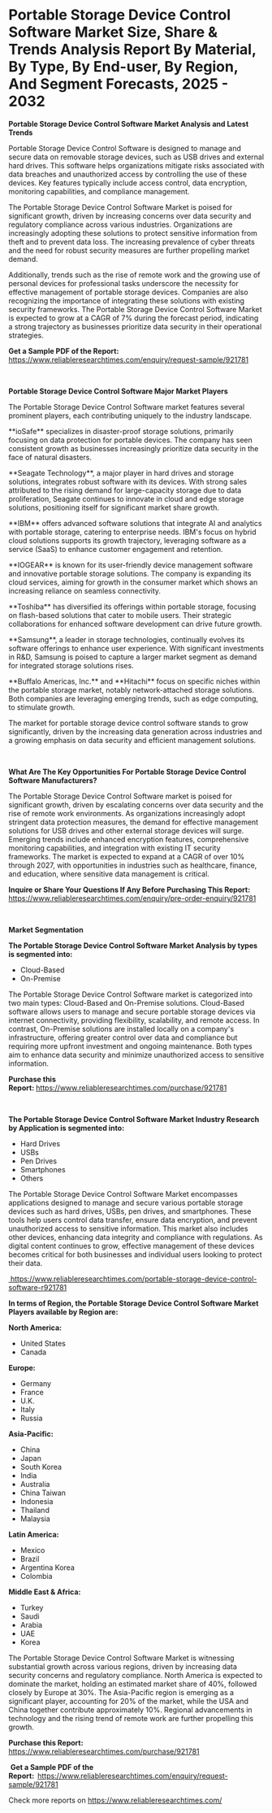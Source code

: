 <p><h1>Portable Storage Device Control Software Market Size, Share & Trends Analysis Report By Material, By Type, By End-user, By Region, And Segment Forecasts, 2025 - 2032</h1></p><p><strong>Portable Storage Device Control Software Market Analysis and Latest Trends</strong></p>
<p><p>Portable Storage Device Control Software is designed to manage and secure data on removable storage devices, such as USB drives and external hard drives. This software helps organizations mitigate risks associated with data breaches and unauthorized access by controlling the use of these devices. Key features typically include access control, data encryption, monitoring capabilities, and compliance management.</p><p>The Portable Storage Device Control Software Market is poised for significant growth, driven by increasing concerns over data security and regulatory compliance across various industries. Organizations are increasingly adopting these solutions to protect sensitive information from theft and to prevent data loss. The increasing prevalence of cyber threats and the need for robust security measures are further propelling market demand. </p><p>Additionally, trends such as the rise of remote work and the growing use of personal devices for professional tasks underscore the necessity for effective management of portable storage devices. Companies are also recognizing the importance of integrating these solutions with existing security frameworks. The Portable Storage Device Control Software Market is expected to grow at a CAGR of 7% during the forecast period, indicating a strong trajectory as businesses prioritize data security in their operational strategies.</p></p>
<p><strong>Get a Sample PDF of the Report:&nbsp;</strong> <a href="https://www.reliableresearchtimes.com/enquiry/request-sample/921781?utm_campaign=2241&utm_medium=2&utm_source=Github&utm_content=ia&utm_term=07032025&utm_id=portable-storage-device-control-software">https://www.reliableresearchtimes.com/enquiry/request-sample/921781</a></p>
<p>&nbsp;</p>
<p><strong>Portable Storage Device Control Software Major Market Players</strong></p>
<p><p>The Portable Storage Device Control Software market features several prominent players, each contributing uniquely to the industry landscape. </p><p>**ioSafe** specializes in disaster-proof storage solutions, primarily focusing on data protection for portable devices. The company has seen consistent growth as businesses increasingly prioritize data security in the face of natural disasters. </p><p>**Seagate Technology**, a major player in hard drives and storage solutions, integrates robust software with its devices. With strong sales attributed to the rising demand for large-capacity storage due to data proliferation, Seagate continues to innovate in cloud and edge storage solutions, positioning itself for significant market share growth.</p><p>**IBM** offers advanced software solutions that integrate AI and analytics with portable storage, catering to enterprise needs. IBM's focus on hybrid cloud solutions supports its growth trajectory, leveraging software as a service (SaaS) to enhance customer engagement and retention.</p><p>**IOGEAR** is known for its user-friendly device management software and innovative portable storage solutions. The company is expanding its cloud services, aiming for growth in the consumer market which shows an increasing reliance on seamless connectivity.</p><p>**Toshiba** has diversified its offerings within portable storage, focusing on flash-based solutions that cater to mobile users. Their strategic collaborations for enhanced software development can drive future growth.</p><p>**Samsung**, a leader in storage technologies, continually evolves its software offerings to enhance user experience. With significant investments in R&D, Samsung is poised to capture a larger market segment as demand for integrated storage solutions rises.</p><p>**Buffalo Americas, Inc.** and **Hitachi** focus on specific niches within the portable storage market, notably network-attached storage solutions. Both companies are leveraging emerging trends, such as edge computing, to stimulate growth.</p><p>The market for portable storage device control software stands to grow significantly, driven by the increasing data generation across industries and a growing emphasis on data security and efficient management solutions.</p></p>
<p>&nbsp;</p>
<p><strong>What Are The Key Opportunities For Portable Storage Device Control Software Manufacturers?</strong></p>
<p><p>The Portable Storage Device Control Software market is poised for significant growth, driven by escalating concerns over data security and the rise of remote work environments. As organizations increasingly adopt stringent data protection measures, the demand for effective management solutions for USB drives and other external storage devices will surge. Emerging trends include enhanced encryption features, comprehensive monitoring capabilities, and integration with existing IT security frameworks. The market is expected to expand at a CAGR of over 10% through 2027, with opportunities in industries such as healthcare, finance, and education, where sensitive data management is critical.</p></p>
<p><strong>Inquire or Share Your Questions If Any Before Purchasing This Report:</strong> <a href="https://www.reliableresearchtimes.com/enquiry/pre-order-enquiry/921781?utm_campaign=2241&utm_medium=2&utm_source=Github&utm_content=ia&utm_term=07032025&utm_id=portable-storage-device-control-software">https://www.reliableresearchtimes.com/enquiry/pre-order-enquiry/921781</a></p>
<p>&nbsp;</p>
<p><strong>Market Segmentation</strong></p>
<p><strong>The Portable Storage Device Control Software Market Analysis by types is segmented into:</strong></p>
<p><ul><li>Cloud-Based</li><li>On-Premise</li></ul></p>
<p><p>The Portable Storage Device Control Software market is categorized into two main types: Cloud-Based and On-Premise solutions. Cloud-Based software allows users to manage and secure portable storage devices via internet connectivity, providing flexibility, scalability, and remote access. In contrast, On-Premise solutions are installed locally on a company's infrastructure, offering greater control over data and compliance but requiring more upfront investment and ongoing maintenance. Both types aim to enhance data security and minimize unauthorized access to sensitive information.</p></p>
<p><strong>Purchase this Report:&nbsp;</strong><a href="https://www.reliableresearchtimes.com/purchase/921781?utm_campaign=2241&utm_medium=2&utm_source=Github&utm_content=ia&utm_term=07032025&utm_id=portable-storage-device-control-software">https://www.reliableresearchtimes.com/purchase/921781</a></p>
<p>&nbsp;</p>
<p><strong>The Portable Storage Device Control Software Market Industry Research by Application is segmented into:</strong></p>
<p><ul><li>Hard Drives</li><li>USBs</li><li>Pen Drives</li><li>Smartphones</li><li>Others</li></ul></p>
<p><p>The Portable Storage Device Control Software Market encompasses applications designed to manage and secure various portable storage devices such as hard drives, USBs, pen drives, and smartphones. These tools help users control data transfer, ensure data encryption, and prevent unauthorized access to sensitive information. This market also includes other devices, enhancing data integrity and compliance with regulations. As digital content continues to grow, effective management of these devices becomes critical for both businesses and individual users looking to protect their data.</p></p>
<p><a href="https://www.reliableresearchtimes.com/portable-storage-device-control-software-r921781?utm_campaign=2241&utm_medium=2&utm_source=Github&utm_content=ia&utm_term=07032025&utm_id=portable-storage-device-control-software">&nbsp;https://www.reliableresearchtimes.com/portable-storage-device-control-software-r921781</a></p>
<p><strong>In terms of Region, the Portable Storage Device Control Software Market Players available by Region are:</strong></p>
<p>
    <p> <strong> North America: </strong>
        <ul>
            <li>United States</li>
            <li>Canada</li>
        </ul>
        </p> 
    <p> <strong> Europe: </strong>
        <ul>
            <li>Germany</li>
            <li>France</li>
            <li>U.K.</li>
            <li>Italy</li>
            <li>Russia</li>
        </ul>
        </p> 
    <p> <strong> Asia-Pacific: </strong>
        <ul>
            <li>China</li>
            <li>Japan</li>
            <li>South Korea</li>
            <li>India</li>
            <li>Australia</li>
            <li>China Taiwan</li>
            <li>Indonesia</li>
            <li>Thailand</li>
            <li>Malaysia</li>
        </ul>
        </p> 
    <p> <strong> Latin America: </strong>
        <ul>
            <li>Mexico</li>
            <li>Brazil</li>
            <li>Argentina Korea</li>
            <li>Colombia</li>
        </ul>
        </p> 
    <p> <strong> Middle East & Africa: </strong>
        <ul>
            <li>Turkey</li>
            <li>Saudi</li>
            <li>Arabia</li>
            <li>UAE</li>
            <li>Korea</li>
        </ul>
    </p>
    </p>
<p><p>The Portable Storage Device Control Software Market is witnessing substantial growth across various regions, driven by increasing data security concerns and regulatory compliance. North America is expected to dominate the market, holding an estimated market share of 40%, followed closely by Europe at 30%. The Asia-Pacific region is emerging as a significant player, accounting for 20% of the market, while the USA and China together contribute approximately 10%. Regional advancements in technology and the rising trend of remote work are further propelling this growth.</p></p>
<p><strong>Purchase this Report: </strong><a href="https://www.reliableresearchtimes.com/purchase/921781?utm_campaign=2241&utm_medium=2&utm_source=Github&utm_content=ia&utm_term=07032025&utm_id=portable-storage-device-control-software">https://www.reliableresearchtimes.com/purchase/921781</a></p>
<p>&nbsp;<strong>Get a Sample PDF of the Report:&nbsp;&nbsp;</strong><a href="https://www.reliableresearchtimes.com/enquiry/request-sample/921781?utm_campaign=2241&utm_medium=2&utm_source=Github&utm_content=ia&utm_term=07032025&utm_id=portable-storage-device-control-software">https://www.reliableresearchtimes.com/enquiry/request-sample/921781</a></p>
<p><strong></strong></p>
<p>Check more reports on <a href="https://www.reliableresearchtimes.com/?utm_campaign=2241&utm_medium=2&utm_source=Github&utm_content=ia&utm_term=07032025&utm_id=portable-storage-device-control-software">https://www.reliableresearchtimes.com/</a></p>